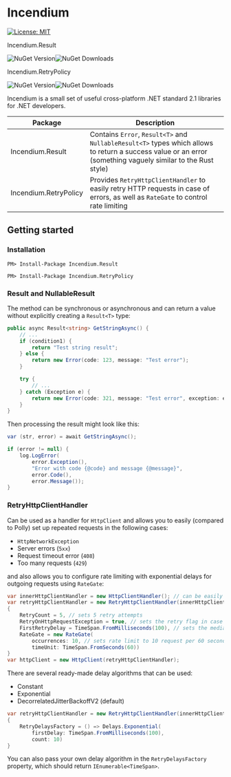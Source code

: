 # Incendium
[![License: MIT](https://img.shields.io/github/license/matsakiv/incendium)](https://opensource.org/licenses/MIT)

Incendium.Result

![NuGet Version](https://img.shields.io/nuget/v/Incendium.Result)![NuGet Downloads](https://img.shields.io/nuget/dt/Incendium.Result)

Incendium.RetryPolicy

![NuGet Version](https://img.shields.io/nuget/v/Incendium.RetryPolicy)![NuGet Downloads](https://img.shields.io/nuget/dt/Incendium.RetryPolicy)

Incendium is a small set of useful cross-platform .NET standard 2.1 libraries for .NET developers.

| Package | Description |
| --------- | ----------- |
| Incendium.Result | Contains `Error`, `Result<T>` and `NullableResult<T>` types which allows to return a success value or an error (something vaguely similar to the Rust style) |
| Incendium.RetryPolicy | Provides `RetryHttpClientHandler` to easily retry HTTP requests in case of errors, as well as `RateGate` to control rate limiting |

## Getting started

### Installation

`PM> Install-Package Incendium.Result`

`PM> Install-Package Incendium.RetryPolicy`

### Result and NullableResult

The method can be synchronous or asynchronous and can return a value without explicitly creating a `Result<T>` type:

```cs
public async Result<string> GetStringAsync() {
    // ...
    if (condition1) {
        return "Test string result";
    } else {
        return new Error(code: 123, message: "Test error");
    }

    try {
        // ...
    } catch (Exception e) {
        return new Error(code: 321, message: "Test error", exception: e);
    }
}
```
Then processing the result might look like this:

```cs
var (str, error) = await GetStringAsync();

if (error != null) {
    log.LogError(
        error.Exception(),
        "Error with code {@code} and message {@message}",
        error.Code(),
        error.Message());
}
```
### RetryHttpClientHandler

Сan be used as a handler for `HttpClient` and allows you to easily (compared to Polly) set up repeated requests in the following cases:
* `HttpNetworkException`
* Server errors (`5xx`)
* Request timeout error (`408`)
* Too many requests (`429`)

and also allows you to configure rate limiting with exponential delays for outgoing requests using `RateGate`:

```cs
var innerHttpClientHandler = new HttpClientHandler(); // can be easily mocked
var retryHttpClientHandler = new RetryHttpClientHandler(innerHttpClientHandler)
{
    RetryCount = 5, // sets 5 retry attempts
    RetryOnHttpRequestException = true, // sets the retry flag in case of an HttpRequestException
    FirstRetryDelay = TimeSpan.FromMilliseconds(100), // sets the median starting delay between requests
    RateGate = new RateGate(
        occurrences: 10, // sets rate limit to 10 request per 60 seconds
        timeUnit: TimeSpan.FromSeconds(60))
}
var httpClient = new HttpClient(retryHttpClientHandler);
```

There are several ready-made delay algorithms that can be used:
* Constant
* Exponential
* DecorrelatedJitterBackoffV2 (default)

```cs
var retryHttpClientHandler = new RetryHttpClientHandler(innerHttpClientHandler)
{
    RetryDelaysFactory = () => Delays.Exponential(
        firstDelay: TimeSpan.FromMilliseconds(100),
        count: 10)
}
```

You can also pass your own delay algorithm in the `RetryDelaysFactory` property, which should return `IEnumerable<TimeSpan>`.
